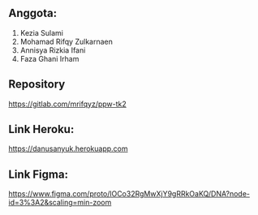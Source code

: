 ## Anggota:
1. Kezia Sulami
2. Mohamad Rifqy Zulkarnaen
3. Annisya Rizkia Ifani
4. Faza Ghani Irham

## Repository
https://gitlab.com/mrifqyz/ppw-tk2

## Link Heroku:
https://danusanyuk.herokuapp.com

## Link Figma:
https://www.figma.com/proto/lOCo32RgMwXjY9gRRkOaKQ/DNA?node-id=3%3A2&scaling=min-zoom
